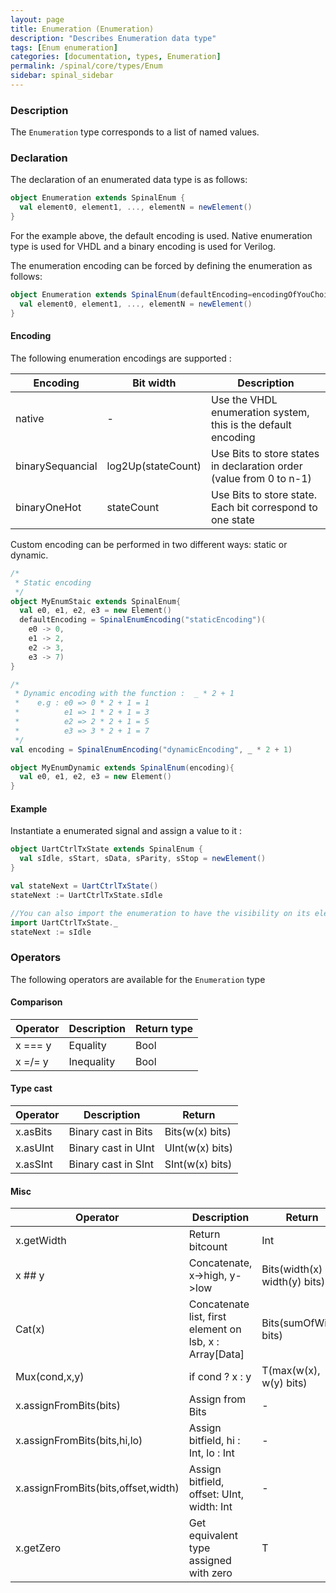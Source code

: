 ```yaml
---
layout: page
title: Enumeration (Enumeration)
description: "Describes Enumeration data type"
tags: [Enum enumeration]
categories: [documentation, types, Enumeration]
permalink: /spinal/core/types/Enum
sidebar: spinal_sidebar
---
```




### Description

The `Enumeration` type corresponds to a list of named values.



### Declaration

The declaration of an enumerated data type is as follows:

```scala
object Enumeration extends SpinalEnum {
  val element0, element1, ..., elementN = newElement()
}
```

For the example above, the default encoding is used.
Native enumeration type is used for VHDL and a binary encoding is used for Verilog.

The enumeration encoding can be forced by defining the enumeration as follows:

```scala
object Enumeration extends SpinalEnum(defaultEncoding=encodingOfYouChoice) {
  val element0, element1, ..., elementN = newElement()
}
```



#### Encoding

The following enumeration encodings are supported :

| Encoding         | Bit width          | Description                                                         |
| -------          | ----               | ---                                                                 |
| native           | -                  | Use the VHDL enumeration system, this is the default encoding       |
| binarySequancial | log2Up(stateCount) | Use Bits to store states in declaration order (value from 0 to n-1) |
| binaryOneHot     | stateCount         | Use Bits to store state. Each bit correspond to one state           |



Custom encoding can be performed in two different ways: static or dynamic. 

```scala
/* 
 * Static encoding 
 */
object MyEnumStaic extends SpinalEnum{
  val e0, e1, e2, e3 = new Element()
  defaultEncoding = SpinalEnumEncoding("staticEncoding")(
    e0 -> 0,
    e1 -> 2, 
    e2 -> 3,
    e3 -> 7)
}

/*
 * Dynamic encoding with the function :  _ * 2 + 1 
 *    e.g : e0 => 0 * 2 + 1 = 1 
 *          e1 => 1 * 2 + 1 = 3
 *          e2 => 2 * 2 + 1 = 5 
 *          e3 => 3 * 2 + 1 = 7 
 */
val encoding = SpinalEnumEncoding("dynamicEncoding", _ * 2 + 1)

object MyEnumDynamic extends SpinalEnum(encoding){
  val e0, e1, e2, e3 = new Element()
}

```

#### Example

Instantiate a enumerated signal and assign a value to it :

```scala
object UartCtrlTxState extends SpinalEnum {
  val sIdle, sStart, sData, sParity, sStop = newElement()
}

val stateNext = UartCtrlTxState()
stateNext := UartCtrlTxState.sIdle

//You can also import the enumeration to have the visibility on its elements
import UartCtrlTxState._
stateNext := sIdle
```



### Operators

The following operators are available for the `Enumeration` type


#### Comparison

| Operator | Description | Return type |
| -------  | ----        | ---         |
| x === y  |  Equality   | Bool        |
| x =/= y  |  Inequality | Bool        |


#### Type cast

| Operator | Description          | Return          |
| -------  | ----                 | ---             |
| x.asBits |  Binary cast in Bits | Bits(w(x) bits) |
| x.asUInt |  Binary cast in UInt | UInt(w(x) bits) |
| x.asSInt |  Binary cast in SInt | SInt(w(x) bits) |


#### Misc

| Operator                            | Description                                               | Return                        |
| -------                             | ----                                                      | ---                           |
| x.getWidth                          |  Return bitcount                                          | Int                           |
| x ## y                              |  Concatenate, x->high, y->low                             | Bits(width(x) + width(y) bits)|
| Cat(x)                              |  Concatenate list, first element on lsb, x : Array[Data]  | Bits(sumOfWidth bits)         |
| Mux(cond,x,y)                       |  if cond ? x : y                                          | T(max(w(x), w(y) bits)        |
| x.assignFromBits(bits)              |  Assign from Bits                                         | -                             |
| x.assignFromBits(bits,hi,lo)        |  Assign bitfield, hi : Int, lo : Int                      | -                             |
| x.assignFromBits(bits,offset,width) |  Assign bitfield, offset: UInt, width: Int                | -                             |
| x.getZero                           |  Get equivalent type assigned with zero                   | T                             |


